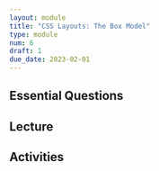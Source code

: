 ```yaml
---
layout: module
title: "CSS Layouts: The Box Model"
type: module
num: 6
draft: 1
due_date: 2023-02-01
---
```



## Essential Questions

## Lecture

## Activities